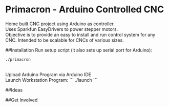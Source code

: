 # Primacron - Arduino Controlled CNC

Home built CNC project using Arduino as controller.<br />
Uses Sparkfun EasyDrivers to power stepper motors.<br />
Objective is to provide an easy to install and run control system for any CNC.  Intended to be scalable for CNCs of various sizes. <br />

##Installation
Run setup script (it also sets up serial port for Arduino):
```
./primacron
```
<br />
Upload Arduino Program via Arduino IDE
<br />
Launch Workstation Program:
```
./launch
```
<br />


##Ideas

##Get Involved
